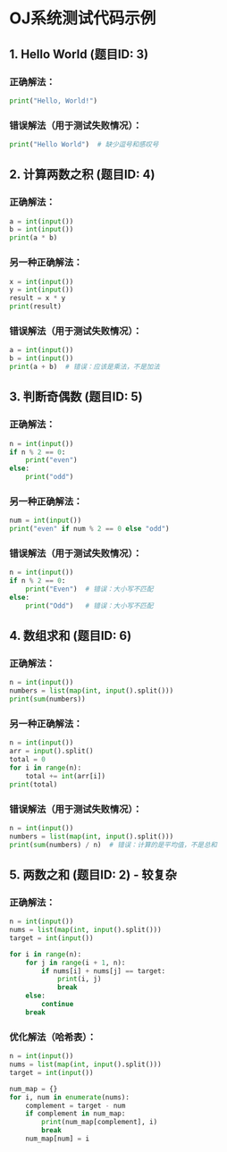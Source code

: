 # OJ系统测试代码示例

## 1. Hello World (题目ID: 3)

### 正确解法：
```python
print("Hello, World!")
```

### 错误解法（用于测试失败情况）：
```python
print("Hello World")  # 缺少逗号和感叹号
```

## 2. 计算两数之积 (题目ID: 4)

### 正确解法：
```python
a = int(input())
b = int(input())
print(a * b)
```

### 另一种正确解法：
```python
x = int(input())
y = int(input())
result = x * y
print(result)
```

### 错误解法（用于测试失败情况）：
```python
a = int(input())
b = int(input())
print(a + b)  # 错误：应该是乘法，不是加法
```

## 3. 判断奇偶数 (题目ID: 5)

### 正确解法：
```python
n = int(input())
if n % 2 == 0:
    print("even")
else:
    print("odd")
```

### 另一种正确解法：
```python
num = int(input())
print("even" if num % 2 == 0 else "odd")
```

### 错误解法（用于测试失败情况）：
```python
n = int(input())
if n % 2 == 0:
    print("Even")  # 错误：大小写不匹配
else:
    print("Odd")   # 错误：大小写不匹配
```

## 4. 数组求和 (题目ID: 6)

### 正确解法：
```python
n = int(input())
numbers = list(map(int, input().split()))
print(sum(numbers))
```

### 另一种正确解法：
```python
n = int(input())
arr = input().split()
total = 0
for i in range(n):
    total += int(arr[i])
print(total)
```

### 错误解法（用于测试失败情况）：
```python
n = int(input())
numbers = list(map(int, input().split()))
print(sum(numbers) / n)  # 错误：计算的是平均值，不是总和
```

## 5. 两数之和 (题目ID: 2) - 较复杂

### 正确解法：
```python
n = int(input())
nums = list(map(int, input().split()))
target = int(input())

for i in range(n):
    for j in range(i + 1, n):
        if nums[i] + nums[j] == target:
            print(i, j)
            break
    else:
        continue
    break
```

### 优化解法（哈希表）：
```python
n = int(input())
nums = list(map(int, input().split()))
target = int(input())

num_map = {}
for i, num in enumerate(nums):
    complement = target - num
    if complement in num_map:
        print(num_map[complement], i)
        break
    num_map[num] = i
```

